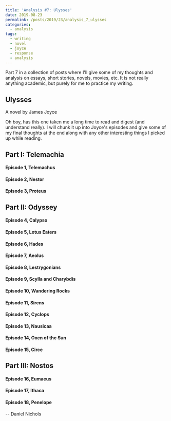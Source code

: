 ```yaml
---
title: 'Analysis #7: Ulysses'
date: 2019-08-23
permalink: /posts/2019/23/analysis_7_ulysses
categories:
  - analysis
tags:
  - writing
  - novel
  - joyce
  - response
  - analysis
---
```


Part 7 in a collection of posts where I'll give some of my thoughts and analysis on essays, short stories, novels, movies, etc. It is not really anything academic, but purely for me to practice my writing.

Ulysses
------------------------------
A novel by James Joyce

Oh boy, has this one taken me a long time to read and digest (and understand really). I will chunk it up into Joyce's episodes and give some of my final thoughts at the end along with any other interesting things I picked up while reading.

## Part I: Telemachia

#### Episode 1, Telemachus

#### Episode 2, Nestor

#### Episode 3, Proteus

## Part II: Odyssey

#### Episode 4, Calypso

#### Episode 5, Lotus Eaters

#### Episode 6, Hades

#### Episode 7, Aeolus

#### Episode 8, Lestrygonians

#### Episode 9, Scylla and Charybdis

#### Episode 10, Wandering Rocks

#### Episode 11, Sirens

#### Episode 12, Cyclops

#### Episode 13, Nausicaa

#### Episode 14, Oxen of the Sun

#### Episode 15, Circe

## Part III: Nostos

#### Episode 16, Eumaeus

#### Episode 17, Ithaca

#### Episode 18, Penelope


-- Daniel Nichols

